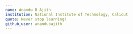 ```yaml
---
name: Anandu B Ajith
institution: National Institute of Technology, Calicut 
quote: Never stop learning!
github_user: anandubajith
---
```

